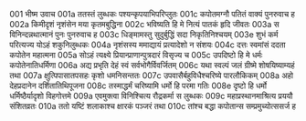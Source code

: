 001  भीष्म उवाच
001a ततस्तं लुब्धकः पश्यन्कृपयाभिपरिप्लुतः
001c कपोतमग्नौ पतितं वाक्यं पुनरुवाच ह
002a किमीदृशं नृशंसेन मया कृतमबुद्धिना
002c भविष्यति हि मे नित्यं पातकं हृदि जीवतः
003a स विनिन्दन्नथात्मानं पुनः पुनरुवाच ह
003c धिङ्मामस्तु सुदुर्बुद्धिं सदा निकृतिनिश्चयम्
003e शुभं कर्म परित्यज्य योऽहं शकुनिलुब्धकः
004a नृशंसस्य ममाद्यायं प्रत्यादेशो न संशयः
004c दत्तः स्वमांसं ददता कपोतेन महात्मना
005a सोऽहं त्यक्ष्ये प्रियान्प्राणान्पुत्रदारं विसृज्य च
005c उपदिष्टो हि मे धर्मः कपोतेनातिधर्मिणा
006a अद्य प्रभृति देहं स्वं सर्वभोगैर्विवर्जितम्
006c यथा स्वल्पं जलं ग्रीष्मे शोषयिष्याम्यहं तथा
007a क्षुत्पिपासातपसहः कृशो धमनिसन्ततः
007c उपवासैर्बहुविधैश्चरिष्ये पारलौकिकम्
008a अहो देहप्रदानेन दर्शितातिथिपूजना
008c तस्माद्धर्मं चरिष्यामि धर्मो हि परमा गतिः
008e दृष्टो हि धर्मो धर्मिष्ठैर्यादृशो विहगोत्तमे
009a एवमुक्त्वा विनिश्चित्य रौद्रकर्मा स लुब्धकः
009c महाप्रस्थानमाश्रित्य प्रययौ संशितव्रतः
010a ततो यष्टिं शलाकाश्च क्षारकं पञ्जरं तथा
010c तांश्च बद्धा कपोतान्स सम्प्रमुच्योत्ससर्ज ह

